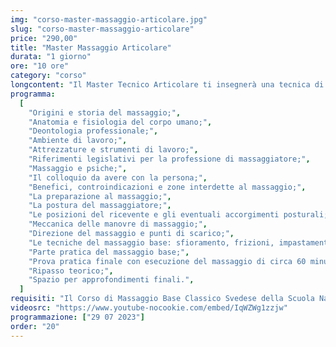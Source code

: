 ```yaml
---
img: "corso-master-massaggio-articolare.jpg"
slug: "corso-master-massaggio-articolare"
price: "290,00"
title: "Master Massaggio Articolare"
durata: "1 giorno"
ore: "10 ore"
category: "corso"
longcontent: "Il Master Tecnico Articolare ti insegnerà una tecnica di massaggio che si focalizza sulle zone scapolo-omerale e sulle articolazioni di anca, ginocchio e caviglia, che sono spesso soggette a traumi, lesioni, infiammazioni e dolori. Il massaggio tecnico articolare è una tecnica che combina diverse manovre, come frizioni, pressioni, mobilizzazioni, stiramenti, rotazioni, che vengono applicate con le mani e le dita del massaggiatore. Il massaggio tecnico articolare ha lo scopo di rilassare, decontrarre, allungare e tonificare i muscoli e i tendini che circondano le articolazioni, migliorare il movimento articolare, stimolare la circolazione sanguigna e linfatica, ridurre il dolore e l’infiammazione, prevenire e curare le patologie articolari. Nel master imparerai la teoria e la pratica del massaggio tecnico articolare, studierai l’anatomia e la fisiologia delle zone scapolo-omerale e delle articolazioni di anca, ginocchio e caviglia, approfondirai le tecniche di massaggio per le diverse problematiche articolari. Il master ti renderà in grado di praticare un massaggio tecnico articolare efficace e sicuro, ottenendo un’azione terapeutica e riabilitativa su tutto il sistema articolare."
programma:
  [
    "Origini e storia del massaggio;",
    "Anatomia e fisiologia del corpo umano;",
    "Deontologia professionale;",
    "Ambiente di lavoro;",
    "Attrezzature e strumenti di lavoro;",
    "Riferimenti legislativi per la professione di massaggiatore;",
    "Massaggio e psiche;",
    "Il colloquio da avere con la persona;",
    "Benefici, controindicazioni e zone interdette al massaggio;",
    "La preparazione al massaggio;",
    "La postura del massaggiatore;",
    "Le posizioni del ricevente e gli eventuali accorgimenti posturali;",
    "Meccanica delle manovre di massaggio;",
    "Direzione del massaggio e punti di scarico;",
    "Le tecniche del massaggio base: sfioramento, frizioni, impastamenti, vibrazioni e percussioni in tutte le loro varianti e manovre;",
    "Parte pratica del massaggio base;",
    "Prova pratica finale con esecuzione del massaggio di circa 60 minuti;",
    "Ripasso teorico;",
    "Spazio per approfondimenti finali.",
  ]
requisiti: "Il Corso di Massaggio Base Classico Svedese della Scuola Nazionale di Massaggio Tao® è il corso per eccellenza più completo tra tutti. Esso è aperto e rivolto a chiunque, quindi non è necessario avere un'esperienza di base precedente. Il Massaggio Base Classico Svedese è particolarmente consigliato a chi non ha esperienza nelle tecniche di massaggio occidentali quali Sfioramenti, Frizioni, Impastamenti, Vibrazioni e Percussioni in tutte le loro varianti."
videosrc: "https://www.youtube-nocookie.com/embed/IqWZWg1zzjw"
programmazione: ["29 07 2023"]
order: "20"
---
```

